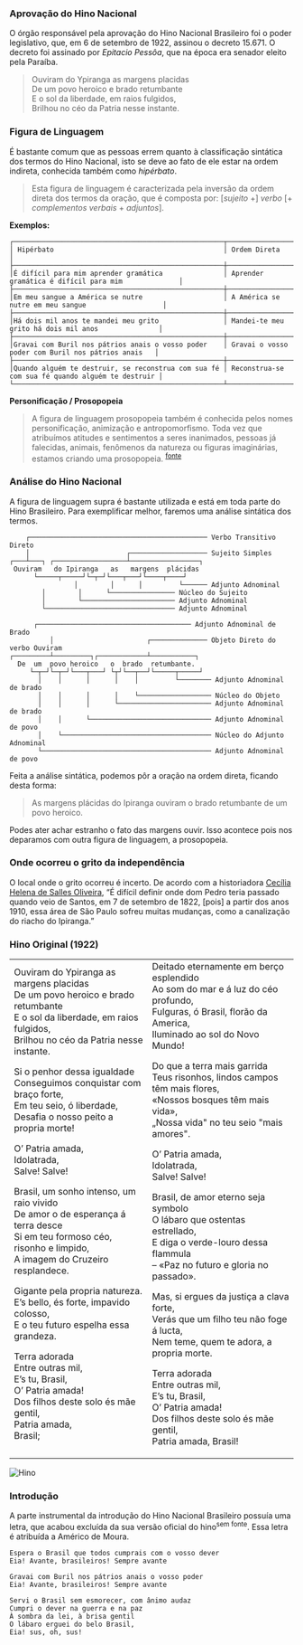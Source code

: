 ### Aprovação do Hino Nacional

O órgão responsável pela aprovação do Hino Nacional Brasileiro foi o poder legislativo, que, em 6 de setembro de 1922, assinou o decreto 15.671. O decreto foi assinado por *Epitacio Pessôa*, que na época era senador eleito pela Paraíba.

 > Ouviram do Ypiranga as margens placidas<br>
 > De um povo heroico e brado retumbante<br>
 > E o sol da liberdade, em raios fulgidos,<br>
 > Brilhou no céo da Patria nesse instante.


### Figura de Linguagem

É bastante comum que as pessoas errem quanto à classificação sintática dos termos do Hino Nacional, isto se deve ao fato de ele estar na ordem indireta, conhecida também como *hipérbato*.

 > Esta figura de linguagem é caracterizada pela inversão da ordem direta dos termos da oração, que é composta por: [*sujeito* +] *verbo* [+ *complementos verbais* + *adjuntos*].

**Exemplos:**

    ┌────────────────────────────────────────────────────┬────────────────────────────────────────────────────┐
    │ Hipérbato                                          │ Ordem Direta                                       │
    ├────────────────────────────────────────────────────┼────────────────────────────────────────────────────┤
    │É difícil para mim aprender gramática               │ Aprender gramática é difícil para mim              │
    ├────────────────────────────────────────────────────┼────────────────────────────────────────────────────┤
    │Em meu sangue a América se nutre                    │ A América se nutre em meu sangue                   │
    ├────────────────────────────────────────────────────┼────────────────────────────────────────────────────┤
    │Há dois mil anos te mandei meu grito                │ Mandei-te meu grito há dois mil anos               │
    ├────────────────────────────────────────────────────┼────────────────────────────────────────────────────┤
    │Gravai com Buril nos pátrios anais o vosso poder    │ Gravai o vosso poder com Buril nos pátrios anais   │
    ├────────────────────────────────────────────────────┼────────────────────────────────────────────────────┤
    │Quando alguém te destruir, se reconstrua com sua fé │ Reconstrua-se com sua fé quando alguém te destruir │
    └────────────────────────────────────────────────────┴────────────────────────────────────────────────────┘
    
**Personificação / Prosopopeia**

 > A figura de linguagem prosopopeia também é conhecida pelos nomes personificação, animização e antropomorfismo. Toda vez que atribuímos atitudes e sentimentos a seres inanimados, pessoas já falecidas, animais, fenômenos da natureza ou figuras imaginárias, estamos criando uma prosopopeia. <sup>[fonte](https://www.figurasdelinguagem.com/prosopopeia/)</sup>

### Análise do Hino Nacional

A figura de linguagem supra é bastante utilizada e está em toda parte do Hino Brasileiro. Para exemplificar melhor, faremos uma análise sintática dos termos.

	    ┌──────────────────────────────────────────── Verbo Transitivo Direto
	    │                        ┌─────────────────── Sujeito Simples
    ┌───┴───┐ ┌──────────────────┴─────────────────┐
     Ouviram   do Ipiranga   as   margens  plácidas
		  └─────┬─────┘└─┬─┘└───┬───┘└────┬────┘
                    │        │      │         └────── Adjunto Adnominal
			│        │      └──────────────── Núcleo do Sujeito
			│        └─────────────────────── Adjunto Adnominal
			└──────────────────────────────── Adjunto Adnominal
    
    	  ┌────────────────────────────────────── Adjunto Adnominal de Brado
              │                       ┌────────────── Objeto Direto do verbo Ouviram
    ┌─────────┴─────────┐┌────────────┴───────────┐
      De  um  povo heroico   o  brado  retumbante.
         └─┬─┘└─┬─┘└───┬───┘ └┬┘└──┬──┘└─────┬─────┘
           │    │      │      │    │         └──────── Adjunto Adnominal de brado
           │    │      │      │    └────────────────── Núcleo do Objeto
           │    │      │      └─────────────────────── Adjunto Adnominal de brado
           │    │      └────────────────────────────── Adjunto Adnominal de povo
           │    └───────────────────────────────────── Núcleo do Adjunto Adnominal
           └────────────────────────────────────────── Adjunto Adnominal de povo

Feita a análise sintática, podemos pôr a oração na ordem direta, ficando desta forma:

 > As margens plácidas do Ipiranga ouviram o brado retumbante de um povo heroico.
 
Podes ater achar estranho o fato das margens ouvir. Isso acontece pois nos deparamos com outra figura de linguagem, a prosopopeia.

### Onde ocorreu o grito da independência

O local onde o grito ocorreu é incerto. De acordo com a historiadora [Cecília Helena de Salles Oliveira](https://super.abril.com.br/mundo-estranho/onde-na-sao-paulo-atual-ocorreu-o-grito-do-ipiranga/), “É difícil definir onde dom Pedro teria passado quando veio de Santos, em 7 de setembro de 1822, [pois] a partir dos anos 1910, essa área de São Paulo sofreu muitas mudanças, como a canalização do riacho do Ipiranga.”

### Hino Original (1922)

<table width="300">
  <tr>
    <td>Ouviram do Ypiranga as margens placidas<br>
De um povo heroico e brado retumbante<br>
E o sol da liberdade, em raios fulgidos,<br>
Brilhou no céo da Patria nesse instante.

Si o penhor dessa igualdade<br>
Conseguimos conquistar com braço forte,<br>
Em teu seio, ó liberdade,<br>
Desafia o nosso peito a propria morte!

O’ Patria amada,<br>
Idolatrada,<br>
Salve! Salve!

Brasil, um sonho intenso, um raio vivido<br>
De amor o de esperança á terra desce<br>
Si em teu formoso céo, risonho e limpido,<br>
A imagem do Cruzeiro resplandece.

Gigante pela propria natureza.<br>
E’s bello, és forte, impavido colosso,<br>
E o teu futuro espelha essa grandeza.

Terra adorada<br>
Entre outras mil,<br>
E’s tu, Brasil,<br>
O’ Patria amada!<br>
Dos filhos deste solo és mãe gentil,<br>
Patria amada,<br>
Brasil;</td>
    <td>Deitado eternamente em berço esplendido<br>
Ao som do mar e á luz do céo profundo,<br>
Fulguras, ó Brasil, florão da America,<br>
Iluminado ao sol do Novo Mundo!

Do que a terra mais garrida<br>
Teus risonhos, lindos campos têm mais flores,<br>
«Nossos bosques têm mais vida»,<br>
„Nossa vida" no teu seio "mais amores".

O’ Patria amada,<br>
Idolatrada,<br>
Salve! Salve!

Brasil, de amor eterno seja symbolo<br>
O lábaro que ostentas estrellado,<br>
E diga o verde-louro dessa flammula<br>
– «Paz no futuro e gloria no passado».

Mas, si ergues da justiça a clava forte,<br>
Verás que um filho teu não foge á lucta,<br>
Nem teme, quem te adora, a propria morte.

Terra adorada<br>
Entre outras mil,<br>
E’s tu, Brasil,<br>
O’ Patria amada!<br>
Dos filhos deste solo és mãe gentil,<br>
Patria amada,
Brasil!</td>
  </tr>
</table>

![Hino](https://www12.senado.leg.br/noticias/imagens/versoes.jpeg/@@images/image/large)

### Introdução

A parte instrumental da introdução do Hino Nacional Brasileiro possuía uma letra, que acabou excluída da sua versão oficial do hino<sup>sem fonte</sup>. Essa letra é atribuída a Américo de Moura.

    Espera o Brasil que todos cumprais com o vosso dever
    Eia! Avante, brasileiros! Sempre avante

    Gravai com Buril nos pátrios anais o vosso poder
    Eia! Avante, brasileiros! Sempre avante

    Servi o Brasil sem esmorecer, com ânimo audaz
    Cumpri o dever na guerra e na paz
    À sombra da lei, à brisa gentil
    O lábaro erguei do belo Brasil,
    Eia! sus, oh, sus!
